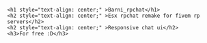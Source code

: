     <h1 style="text-align: center;" >Barni_rpchat</h1>
    <h2 style="text-align: center;" >Esx rpchat remake for fivem rp servers</h2>
    <h2 style="text-align: center;" >Responsive chat ui</h2>
    <h3>For free :D</h3>
